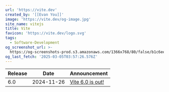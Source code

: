 ```yaml
---
url: 'https://vite.dev'
created_by: '[[Evan You]]'
image: 'https://vite.dev/og-image.jpg'
site_name: vitejs
title: Vite
favicon: 'https://vite.dev/logo.svg'
tags:
  - Software-Development
og_screenshot_url: >-
  https://og-screenshots-prod.s3.amazonaws.com/1366x768/80/false/b1c6ee1b75245f3ded02fa559d5b30823c4d66274deb4b7c0cb61099dd5ebae7.jpeg
og_last_fetch: '2025-03-05T03:57:26.576Z'
---
```


| Release | Date       | Announcement                                               |
| ------- | ---------- | ---------------------------------------------------------- |
| 6.0     | 2024-11-26 | [Vite 6.0 is out!](https://vite.dev/blog/announcing-vite6) |
